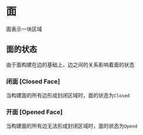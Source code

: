 # 面
面表示一块区域

## 面的状态
由于面构建在边的基础上，边之间的关系影响着面的状态

### 闭面 [Closed Face]
当构建面的所有边形成封闭区域时，面的状态为`Closed`

### 开面 [Opened Face]
当构建面的所有边无法形成封闭区域时，面的状态为`Opend`